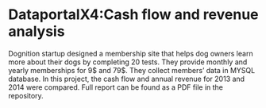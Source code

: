# DataportalX4:Cash flow and revenue analysis
Dognition startup designed a membership site that helps dog owners learn more about their dogs by completing 20 tests. They provide monthly and yearly memberships for 9$ and 79$. They collect members’ data in MYSQL database. In this project, the cash flow and annual revenue for 2013 and 2014 were compared. Full report can be found as a PDF file in the repository.

